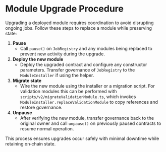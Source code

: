# Module Upgrade Procedure

Upgrading a deployed module requires coordination to avoid disrupting
ongoing jobs. Follow these steps to replace a module while preserving
state:

1. **Pause**
   - Call `pause()` on `JobRegistry` and any modules being replaced to
     prevent new activity during the upgrade.
2. **Deploy the new module**
   - Deploy the upgraded contract and configure any constructor
     parameters. Transfer governance of `JobRegistry` to the
     `ModuleInstaller` if using the helper.
3. **Migrate state**
   - Wire the new module using the installer or a migration script. For
     validation modules this can be performed with
     `scripts/v2/migrateValidationModule.ts`, which invokes
     `ModuleInstaller.replaceValidationModule` to copy references and
     restore governance.
4. **Unpause**
   - After verifying the new module, transfer governance back to the
     original owner and call `unpause()` on previously paused contracts
     to resume normal operation.

This process ensures upgrades occur safely with minimal downtime while
retaining on‑chain state.
